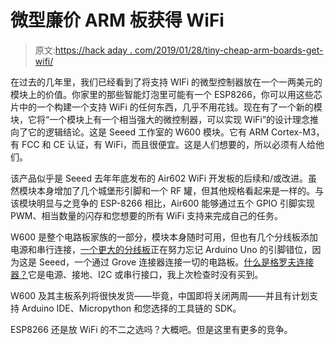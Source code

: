 # 微型廉价 ARM 板获得 WiFi

> 原文:[https://hack aday . com/2019/01/28/tiny-cheap-arm-boards-get-wifi/](https://hackaday.com/2019/01/28/tiny-cheap-arm-boards-get-wifi/)

在过去的几年里，我们已经看到了将支持 WIFi 的微型控制器放在一个一两美元的模块上的价值。你家里的那些智能灯泡里可能有一个 ESP8266，你可以用这些芯片中的一个构建一个支持 WiFi 的任何东西，几乎不用花钱。现在有了一个新的模块，它将“一个模块上有一个相当强大的微控制器，可以实现 WiFi”的设计理念推向了它的逻辑结论。这是 Seeed 工作室的 W600 模块。它有 ARM Cortex-M3，有 FCC 和 CE 认证，有 WiFi，而且很便宜。这是人们想要的，所以必须有人给他们。

该产品似乎是 Seeed 去年年底发布的 Air602 WiFi 开发板的后续和/或改进。虽然模块本身增加了几个城堡形引脚和一个 RF 罐，但其他规格看起来是一样的。与该模块明显与之竞争的 ESP-8266 相比，Air600 能够通过五个 GPIO 引脚实现 PWM、相当数量的闪存和您想要的所有 WiFi 支持来完成自己的任务。

W600 是整个电路板家族的一部分，模块本身随时可用，但也有几个分线板添加电源和串行连接，[一个更大的分线板](https://github.com/linux-downey/w600_development_board_document)正在努力忘记 Arduino Uno 的引脚错位，因为这是 Seeed，一个通过 Grove 连接器连接一切的电路板。[什么是格罗夫连接器？](https://www.seeedstudio.com/grove.html)它是电源、接地、I2C 或串行接口，我上次检查时没有买到。

W600 及其主板系列将很快发货——毕竟，中国即将关闭两周——并且有计划支持 Arduino IDE、Micropython 和您选择的工具链的 SDK。

ESP8266 还是放 WiFi 的不二之选吗？大概吧。但是这里有更多的竞争。